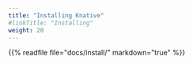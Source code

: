 ```yaml
---
title: "Installing Knative"
#linkTitle: "Installing"
weight: 20
---
```


{{% readfile file="docs/install/" markdown="true" %}}

